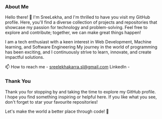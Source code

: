 ### About Me
Hello there! 👋 I'm SreeLekha, and I'm thrilled to have you visit my GitHub profile. Here, you'll find a diverse collection of projects and repositories that showcase my passion for technology and problem-solving. Feel free to explore and contribute; together, we can make great things happen!

I am a tech enthusiast with a keen interest in Web Development, Machine learning, and Software Engineering My journey in the world of programming has been exciting, and I continuously strive to learn, innovate, and create impactful solutions.
 
📫 How to reach me - sreelekhakarra.sl@gmail.com
    LinkedIn - 

### Thank You
Thank you for stopping by and taking the time to explore my GitHub profile. I hope you find something inspiring or helpful here. If you like what you see, don't forget to star your favourite repositories!

Let's make the world a better place through code! 🚀


<!---
Sreelekha-08/Sreelekha-08 is a ✨ special ✨ repository because its `README.md` (this file) appears on your GitHub profile.
You can click the Preview link to take a look at your changes.
--->

